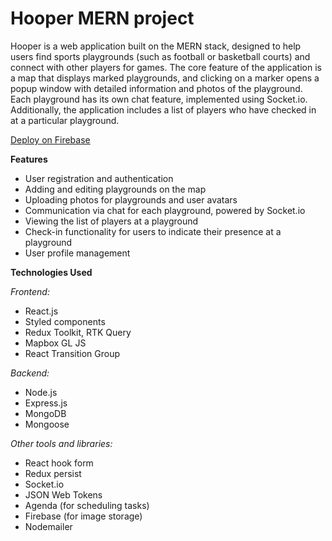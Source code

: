 # Hooper MERN project

Hooper is a web application built on the MERN stack, designed to help users find sports playgrounds (such as football or basketball courts) and connect with other players for games. The core feature of the application is a map that displays marked playgrounds, and clicking on a marker opens a popup window with detailed information and photos of the playground. Each playground has its own chat feature, implemented using Socket.io. Additionally, the application includes a list of players who have checked in at a particular playground.

[Deploy on Firebase](https://hooper-13.web.app/)

**Features**

- User registration and authentication
- Adding and editing playgrounds on the map
- Uploading photos for playgrounds and user avatars
- Communication via chat for each playground, powered by Socket.io
- Viewing the list of players at a playground
- Check-in functionality for users to indicate their presence at a playground
- User profile management

**Technologies Used**

*Frontend:*
- React.js
- Styled components
- Redux Toolkit, RTK Query
- Mapbox GL JS
- React Transition Group

*Backend:*
- Node.js
- Express.js
- MongoDB
- Mongoose

*Other tools and libraries:*
- React hook form
- Redux persist
- Socket.io
- JSON Web Tokens
- Agenda (for scheduling tasks)
- Firebase (for image storage)
- Nodemailer

